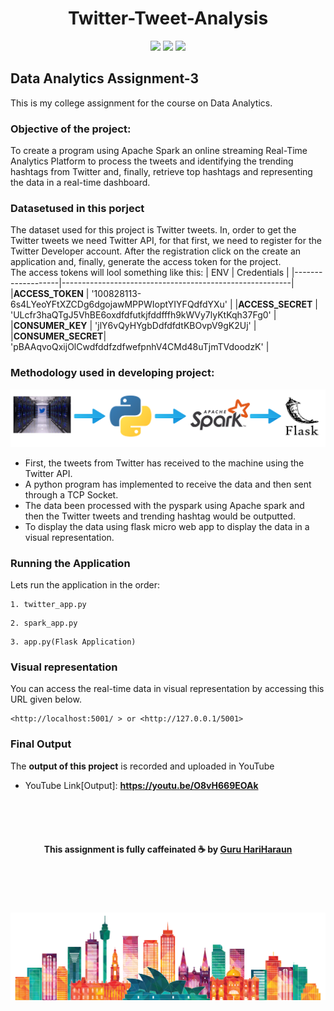 
<h1 align="center">
  <b>Twitter-Tweet-Analysis<br></b>
</h1>
<p align="center">
  <img src="https://img.shields.io/badge/Library-Flask-red.svg?style=flat-square">
  <img src="https://img.shields.io/badge/Tool-ApacheSpark-yellow.svg?style=flat-square">
  <img src="https://img.shields.io/badge/Language-Python-purple.svg?style=flat-square">
</p>

## Data Analytics Assignment-3
This is my college assignment for the course on Data Analytics.

### Objective of the project:
To create a program using Apache Spark an online streaming Real-Time Analytics Platform to process the tweets and identifying the trending hashtags from Twitter and, finally, retrieve top hashtags and representing the data in a real-time dashboard.

### Datasetused in this porject
The dataset used for this project is Twitter tweets. In, order to get the Twitter tweets we need Twitter API, for that first, we need to register for the Twitter Developer account. After the registration click on the create an application and, finally, generate the access token for the project.<br>
The access tokens will lool something like this:
|       ENV         | Credentials                                             |
|-------------------|---------------------------------------------------------|
|**ACCESS_TOKEN**   | '100828113-6s4LYeoYFtXZCDg6dgojawMPPWIoptYIYFQdfdYXu'   |
|**ACCESS_SECRET**  | 'ULcfr3haQTgJ5VhBE6oxdfdfutkjfddfffh9kWVy7lyKtKqh37Fg0' |
|**CONSUMER_KEY**   | 'jlY6vQyHYgbDdfdfdtKBOvpV9gK2Uj'                        |
|**CONSUMER_SECRET**| 'pBAAqvoQxijOlCwdfddfzdfwefpnhV4CMd48uTjmTVdoodzK'      |

### Methodology used in developing project:
<img src="/asset/methodology.png"/>

- First, the tweets from Twitter has received to the machine using the Twitter API.
- A python program has implemented to receive the data and then sent through a TCP Socket.
- The data been processed with the pyspark using Apache spark and then the Twitter tweets and trending hashtag would be outputted.
- To display the data using flask micro web app to display the data in a visual representation.

### Running the Application
Lets run the application in the order:

```
1. twitter_app.py
```
 
```
2. spark_app.py
```

```
3. app.py(Flask Application)
``` 

### Visual representation
You can access the real-time data in visual representation by accessing this URL given below.

```
<http://localhost:5001/ > or <http://127.0.0.1/5001>
```

### Final Output
The **output of this project** is recorded and uploaded in YouTube
- YouTube Link[Output]: **https://youtu.be/O8vH669EOAk**

<br><br><br>
<h4 align="center">
  This assignment is fully caffeinated ☕ by <a href="https://github.com/guruhariharaun">Guru HariHaraun</a>
</h4>
<br><br><br><br>
<img src="/asset/footer.png"/>

